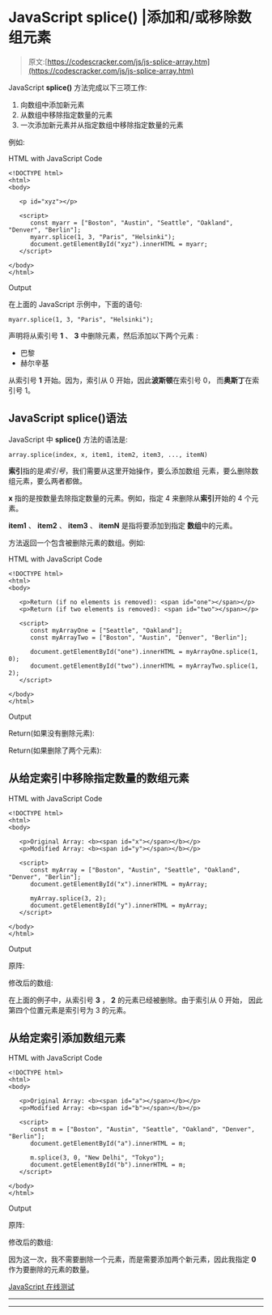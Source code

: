 # JavaScript splice() |添加和/或移除数组元素

> 原文:[https://codescracker.com/js/js-splice-array.htm](https://codescracker.com/js/js-splice-array.htm)

JavaScript **splice()** 方法完成以下三项工作:

1.  向数组中添加新元素
2.  从数组中移除指定数量的元素
3.  一次添加新元素并从指定数组中移除指定数量的元素

例如:

HTML with JavaScript Code

```
<!DOCTYPE html>
<html>
<body>

   <p id="xyz"></p>

   <script>
      const myarr = ["Boston", "Austin", "Seattle", "Oakland", "Denver", "Berlin"];
      myarr.splice(1, 3, "Paris", "Helsinki");
      document.getElementById("xyz").innerHTML = myarr;
   </script>

</body>
</html>
```

Output

在上面的 JavaScript 示例中，下面的语句:

```
myarr.splice(1, 3, "Paris", "Helsinki");
```

声明将从索引号 **1** 、 **3** 中删除元素，然后添加以下两个元素 :

*   巴黎
*   赫尔辛基

从索引号 **1** 开始。因为，索引从 0 开始，因此**波斯顿**在索引号 0， 而**奥斯丁**在索引号 1。

## JavaScript splice()语法

JavaScript 中 **splice()** 方法的语法是:

```
array.splice(index, x, item1, item2, item3, ..., itemN)
```

**索引**指的是*索引号*，我们需要从这里开始操作，要么添加数组 元素，要么删除数组元素，要么两者都做。

**x** 指的是按数量去除指定数量的元素。例如，指定 4 来删除从**索引**开始的 4 个元素。

**item1** 、 **item2** 、 **item3** 、 **itemN** 是指将要添加到指定 **数组**中的元素。

方法返回一个包含被删除元素的数组。例如:

HTML with JavaScript Code

```
<!DOCTYPE html>
<html>
<body>

   <p>Return (if no elements is removed): <span id="one"></span></p>
   <p>Return (if two elements is removed): <span id="two"></span></p>

   <script>
      const myArrayOne = ["Seattle", "Oakland"];
      const myArrayTwo = ["Boston", "Austin", "Denver", "Berlin"];

      document.getElementById("one").innerHTML = myArrayOne.splice(1, 0);
      document.getElementById("two").innerHTML = myArrayTwo.splice(1, 2);
   </script>

</body>
</html>
```

Output

Return(如果没有删除元素):

Return(如果删除了两个元素):

## 从给定索引中移除指定数量的数组元素

HTML with JavaScript Code

```
<!DOCTYPE html>
<html>
<body>

   <p>Original Array: <b><span id="x"></span></b></p>
   <p>Modified Array: <b><span id="y"></span></b></p>

   <script>
      const myArray = ["Boston", "Austin", "Seattle", "Oakland", "Denver", "Berlin"];
      document.getElementById("x").innerHTML = myArray;

      myArray.splice(3, 2);
      document.getElementById("y").innerHTML = myArray;
   </script>

</body>
</html>
```

Output

原阵:

修改后的数组:

在上面的例子中，从索引号 **3** ， **2** 的元素已经被删除。由于索引从 0 开始， 因此第四个位置元素是索引号为 3 的元素。

## 从给定索引添加数组元素

HTML with JavaScript Code

```
<!DOCTYPE html>
<html>
<body>

   <p>Original Array: <b><span id="a"></span></b></p>
   <p>Modified Array: <b><span id="b"></span></b></p>

   <script>
      const m = ["Boston", "Austin", "Seattle", "Oakland", "Denver", "Berlin"];
      document.getElementById("a").innerHTML = m;

      m.splice(3, 0, "New Delhi", "Tokyo");
      document.getElementById("b").innerHTML = m;
   </script>

</body>
</html>
```

Output

原阵:

修改后的数组:

因为这一次，我不需要删除一个元素，而是需要添加两个新元素，因此我指定 **0** 作为要删除的元素的数量。

[JavaScript 在线测试](/exam/showtest.php?subid=6)

* * *

* * *